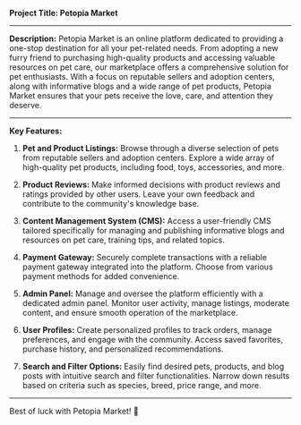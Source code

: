 **Project Title: Petopia Market**

---

**Description:**
Petopia Market is an online platform dedicated to providing a one-stop destination for all your pet-related needs. From adopting a new furry friend to purchasing high-quality products and accessing valuable resources on pet care, our marketplace offers a comprehensive solution for pet enthusiasts. With a focus on reputable sellers and adoption centers, along with informative blogs and a wide range of pet products, Petopia Market ensures that your pets receive the love, care, and attention they deserve.

---

**Key Features:**

1. **Pet and Product Listings:** Browse through a diverse selection of pets from reputable sellers and adoption centers. Explore a wide array of high-quality pet products, including food, toys, accessories, and more.

2. **Product Reviews:** Make informed decisions with product reviews and ratings provided by other users. Leave your own feedback and contribute to the community's knowledge base.

3. **Content Management System (CMS):** Access a user-friendly CMS tailored specifically for managing and publishing informative blogs and resources on pet care, training tips, and related topics.

4. **Payment Gateway:** Securely complete transactions with a reliable payment gateway integrated into the platform. Choose from various payment methods for added convenience.

5. **Admin Panel:** Manage and oversee the platform efficiently with a dedicated admin panel. Monitor user activity, manage listings, moderate content, and ensure smooth operation of the marketplace.

6. **User Profiles:** Create personalized profiles to track orders, manage preferences, and engage with the community. Access saved favorites, purchase history, and personalized recommendations.

7. **Search and Filter Options:** Easily find desired pets, products, and blog posts with intuitive search and filter functionalities. Narrow down results based on criteria such as species, breed, price range, and more.
---
Best of luck with Petopia Market! 🐾

